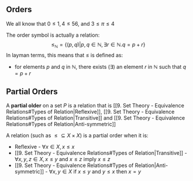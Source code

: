 ## Orders
We all know that $0\leq 1,4 \leq56$, and $3 \leq \pi \leq 4$

The order symbol is actually a relation:
$$
\leq_{\mathbb{N}} = \{ (p,q)|p,q\in \mathbb{N},\exists r\in \mathbb{N}. q=p+r \}
$$
In layman terms, this means that $\leq$ is defined as: 
- for elements $p$ and $q$ in $\mathbb{N}$, there exists ($\exists$) an element $r$ in $\mathbb{N}$ such that $q = p+r$
## Partial Orders
A **partial older** on a set $P$ is a relation that is [[9. Set Theory - Equivalence Relations#Types of Relation|Reflexive]], [[9. Set Theory - Equivalence Relations#Types of Relation|Transitive]] and [[9. Set Theory - Equivalence Relations#Types of Relation|Anti-symmetric]]

A relation (such as $\leq \subseteq X \times X$) is a partial order when it is:
- Reflexive - $\forall x \in X, x\leq x$
-  [[9. Set Theory - Equivalence Relations#Types of Relation|Transitive]] - $\forall x,y,z \in X, x\leq y$ and $x\leq z$ imply $x\leq z$
-  [[9. Set Theory - Equivalence Relations#Types of Relation|Anti-symmetric]] - $\forall x,y \in X$ if $x\leq y$ and $y\leq x$ then $x=y$

